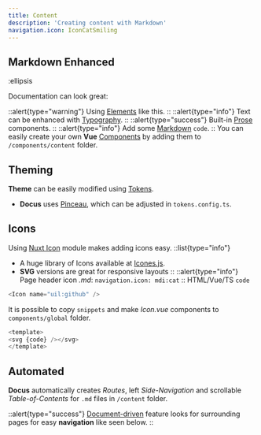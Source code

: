 ```yaml
---
title: Content
description: 'Creating content with Markdown'
navigation.icon: IconCatSmiling
---
```


## Markdown Enhanced
:ellipsis

Documentation can look great:

::alert{type="warning"}
 Using [Elements](https://elements.nuxt.space/globals/alert) like this.
::
::alert{type="info"}
 Text can be enhanced with [Typography](https://typography.nuxt.space/).
::
::alert{type="success"}
 Built-in [Prose](https://content.nuxtjs.org/api/components/prose/) components.
::
::alert{type="info"}
 Add some [Markdown](https://content.nuxtjs.org/guide/writing/mdc) `code`.
::
You can easily create your own **Vue** [Components](https://content.nuxtjs.org/guide/writing/vue-component) by adding them to `/components/content` folder.

## Theming

**Theme** can be easily modified using [Tokens](https://nuxt-themes-tokens.netlify.app/).
- **Docus** uses [Pinceau](https://pinceau.dev/), which can be adjusted in `tokens.config.ts`.

## Icons
Using [Nuxt Icon](https://github.com/nuxt-modules/icon) module makes adding icons easy.
::list{type="info"}
- A huge library of Icons available at [Icones.js](https://icones.js.org/collection/all).
- **SVG** versions are great for responsive layouts
::
::alert{type="info"}
 Page header icon _.md_: `navigation.icon: mdi:cat`
::
HTML/Vue/TS `code`
```ts
<Icon name="uil:github" />
```
It is possible to copy `snippets` and make _Icon.vue_ components to `components/global` folder. 
```ts
<template>
<svg {code} /></svg>
</template>
```

## Automated
**Docus** automatically creates _Routes_, left _Side-Navigation_ and scrollable _Table-of-Contents_ for `.md` files in `/content` folder.

::alert{type="success"}
[Document-driven](https://content.nuxtjs.org/guide/writing/document-driven) feature looks for surrounding pages for easy **navigation** like seen below.
::
